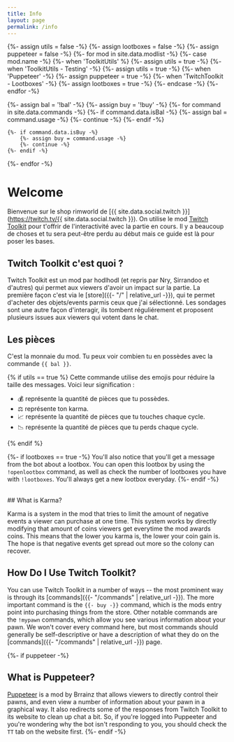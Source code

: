 ```yaml
---
title: Info
layout: page
permalink: /info
---
```


{%- assign utils = false -%}
{%- assign lootboxes = false -%}
{%- assign puppeteer = false -%}
{%- for mod in site.data.modlist -%}
    {%- case mod.name -%}
        {%- when 'ToolkitUtils' %}
            {%- assign utils = true -%}
        {%- when 'ToolkitUtils - Testing' -%}
            {%- assign utils = true -%}
        {%- when 'Puppeteer' -%}
            {%- assign puppeteer = true -%}
        {%- when 'TwitchToolkit - Lootboxes' -%}
            {%- assign lootboxes = true -%}
    {%- endcase -%}
{%- endfor -%}


{%- assign bal = '!bal' -%}
{%- assign buy = '!buy' -%}
{%- for command in site.data.commands -%}
    {%- if command.data.isBal -%}
        {%- assign bal = command.usage -%}
        {%- continue -%}
    {%- endif -%}

    {%- if command.data.isBuy -%}
        {%- assign buy = command.usage -%}
        {%- continue -%}
    {%- endif -%}
{%- endfor -%}

# Welcome

Bienvenue sur le shop rimworld de [{{ site.data.social.twitch }}](https://twitch.tv/{{ site.data.social.twitch }}).
On utilise le mod
[Twitch Toolkit](https://steamcommunity.com/sharedfiles/filedetails/?id=1718525787) pour t'offrir de l'interactivité avec la partie en cours. Il y a beaucoup de choses et tu sera peut-être perdu au début mais ce guide est là pour poser les bases.

## Twitch Toolkit c'est quoi ?

Twitch Toolkit est un mod par hodlhodl (et repris par Nry, Sirrandoo et d'autres)  qui permet aux viewers d'avoir un impact sur la partie. La première façon c'est via le [store]({{- "/" | relative_url -}}), qui te permet d'acheter des objets/events parmis ceux que j'ai sélectionné. Les sondages sont une autre façon d'interagir, ils tombent réguliérement et proposent plusieurs issues aux viewers qui votent dans le chat.

## Les pièces

C'est la monnaie du mod. Tu peux voir combien tu en possèdes avec la commande `{{ bal }}`. 

{% if utils == true %}
Cette commande utilise des emojis pour réduire la taille des messages. Voici leur signification :

- 💰 représente la quantité de pièces que tu possèdes.
- ⚖ représente ton karma.
- 📈 représente la quantité de pièces que tu touches chaque cycle.
- 📉 représente la quantité de pièces que tu perds chaque cycle.

{% endif %}


{%- if lootboxes == true -%}
You'll also notice that you'll get a message from the bot about a lootbox. You can open this lootbox
by using the `!openlootbox` command, as well as check the number of lootboxes you have with `!lootboxes`.
You'll always get a new lootbox everyday.
{%- endif -%}


<br/>
## What is Karma?

Karma is a system in the mod that tries to limit the amount of negative events a viewer can purchase at
one time. This system works by directly modifying that amount of coins viewers get everytime the mod
awards coins. This means that the lower you karma is, the lower your coin gain is. The hope is that
negative events get spread out more so the colony can recover.

## How Do I Use Twitch Toolkit?

You can use Twitch Toolkit in a number of ways -- the most prominent way is through its
[commands]({{- "/commands" | relative_url -}}). The more important command is the `{{- buy -}}`
command, which is the mods entry point into purchasing things from the store. Other notable commands
are the `!mypawn` commands, which allow you see various information about your pawn. We won't cover
every command here, but most commands should generally be self-descriptive or have a description of
what they do on the [commands]({{- "/commands" | relative_url -}}) page.


{%- if puppeteer -%}
<br/>
## What is Puppeteer?

[Puppeteer](https://steamcommunity.com/sharedfiles/filedetails/?id=2057192142) is a mod by Brrainz that
allows viewers to directly control their pawns, and even view a number of information about your pawn in
a graphical way. It also redirects some of the responses from Twitch Toolkit to its website to clean up
chat a bit. So, if you're logged into Puppeeter and you're wondering why the bot isn't responding to you,
you should check the `TT` tab on the website first.
{%- endif -%}
